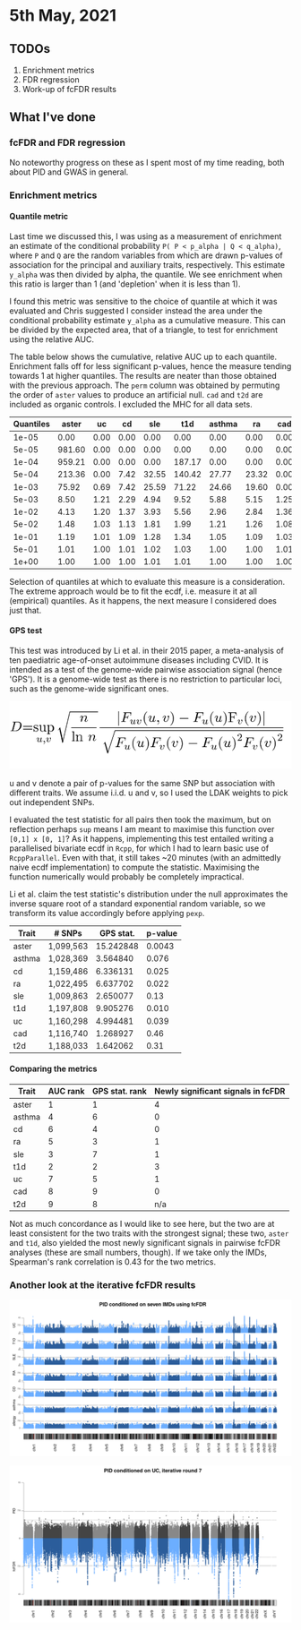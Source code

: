 # 5th May, 2021

## TODOs 

1. Enrichment metrics
2. FDR regression
3. Work-up of fcFDR results

## What I've done

### fcFDR and FDR regression

No noteworthy progress on these as I spent most of my time reading, both about PID and GWAS in general.

### Enrichment metrics

#### Quantile metric 

Last time we discussed this, I was using as a measurement of enrichment an estimate of the conditional probability `P( P < p_alpha | Q < q_alpha)`, where `P` and `Q` are the random variables from which are drawn p-values of association for the principal and auxiliary traits, respectively. This estimate `y_alpha` was then divided by alpha, the quantile. We see enrichment when this ratio is larger than 1 (and 'depletion' when it is less than 1).

I found this metric was sensitive to the choice of quantile at which it was evaluated and Chris suggested I consider instead the area under the conditional probability estimate `y_alpha` as a cumulative measure. This can be divided by the expected area, that of a triangle, to test for enrichment using the relative AUC.

The table below shows the cumulative, relative AUC up to each quantile. Enrichment falls off for less significant p-values, hence the measure tending towards 1 at higher quantiles. The results are neater than those obtained with the previous approach. The `perm` column was obtained by permuting the order of `aster` values to produce an artificial null. `cad` and `t2d` are included as organic controls. I excluded the MHC for all data sets.

| Quantiles |  aster |   uc |   cd |   sle |    t1d | asthma |    ra |  cad |  t2d | perm |
|-----------|--------|------|------|-------|--------|--------|-------|------|------|------|
|     1e-05 |   0.00 | 0.00 | 0.00 |  0.00 |   0.00 |   0.00 |  0.00 | 0.00 | 0.00 | 0.00 |
|     5e-05 | 981.60 | 0.00 | 0.00 |  0.00 |   0.00 |   0.00 |  0.00 | 0.00 | 0.00 | 0.00 |
|     1e-04 | 959.21 | 0.00 | 0.00 |  0.00 | 187.17 |   0.00 |  0.00 | 0.00 | 0.00 | 0.00 |
|     5e-04 | 213.36 | 0.00 | 7.42 | 32.55 | 140.42 |  27.77 | 23.32 | 0.00 | 0.00 | 1.47 |
|     1e-03 |  75.92 | 0.69 | 7.42 | 25.59 |  71.22 |  24.66 | 19.60 | 0.00 | 0.29 | 1.37 |
|     5e-03 |   8.50 | 1.21 | 2.29 |  4.94 |   9.52 |   5.88 |  5.15 | 1.25 | 0.97 | 1.17 |
|     1e-02 |   4.13 | 1.20 | 1.37 |  3.93 |   5.56 |   2.96 |  2.84 | 1.36 | 1.02 | 1.11 |
|     5e-02 |   1.48 | 1.03 | 1.13 |  1.81 |   1.99 |   1.21 |  1.26 | 1.08 | 0.99 | 1.02 |
|     1e-01 |   1.19 | 1.01 | 1.09 |  1.28 |   1.34 |   1.05 |  1.09 | 1.03 | 1.00 | 1.01 |
|     5e-01 |   1.01 | 1.00 | 1.01 |  1.02 |   1.03 |   1.00 |  1.00 | 1.01 | 1.00 | 1.00 |
|     1e+00 |   1.00 | 1.00 | 1.00 |  1.01 |   1.01 |   1.00 |  1.00 | 1.00 | 1.00 |  1.0 |

Selection of quantiles at which to evaluate this measure is a consideration. The extreme approach would be to fit the ecdf, i.e. measure it at all (empirical) quantiles. As it happens, the next measure I considered does just that.

#### GPS test

This test was introduced by Li et al. in their 2015 paper, a meta-analysis of ten paediatric age-of-onset autoimmune diseases including CVID. It is intended as a test of the genome-wide pairwise association signal (hence 'GPS'). It is a genome-wide test as there is no restriction to particular loci, such as the genome-wide significant ones. 

![](/images/050521/gps_stat.png)

u and v denote a pair of p-values for the same SNP but association with different traits. We assume i.i.d. u and v, so I used the LDAK weights to pick out independent SNPs. 

I evaluated the test statistic for all pairs then took the maximum, but on reflection perhaps `sup` means I am meant to maximise this function over `[0,1] x [0, 1]`? As it happens, implementing this test entailed writing a parallelised bivariate ecdf in `Rcpp`, for which I had to learn basic use of `RcppParallel`. Even with that, it still takes ~20 minutes (with an admittedly naive ecdf implementation) to compute the statistic. Maximising the function numerically would probably be completely impractical. 

Li et al. claim the test statistic's distribution under the null approximates the inverse square root of a standard exponential random variable, so we transform its value accordingly before applying `pexp`. 

| Trait  | # SNPs    | GPS stat. | p-value |
|--------|-----------|-----------|---------|
| aster  | 1,099,563 | 15.242848 |  0.0043 |
| asthma | 1,028,369 |  3.564840 |   0.076 |
| cd     | 1,159,486 |  6.336131 |   0.025 |
| ra     | 1,022,495 |  6.637702 |   0.022 |
| sle    | 1,009,863 |  2.650077 |    0.13 |
| t1d    | 1,197,808 |  9.905276 |   0.010 |
| uc     | 1,160,298 |  4.994481 |   0.039 |
| cad    | 1,116,740 |  1.268927 |    0.46 |
| t2d    | 1,188,033 |  1.642062 |    0.31 |

#### Comparing the metrics

| Trait  | AUC rank | GPS stat. rank | Newly significant signals in fcFDR |
|--------|----------|----------------|------------------------------------|
| aster  |        1 |              1 |                                  4 |
| asthma |        4 |              6 |                                  0 |
| cd     |        6 |              4 |                                  0 |
| ra     |        5 |              3 |                                  1 |
| sle    |        3 |              7 |                                  1 |
| t1d    |        2 |              2 |                                  3 |
| uc     |        7 |              5 |                                  1 |
| cad    |        8 |              9 |                                  0 |
| t2d    |        9 |              8 |                                n/a |

Not as much concordance as I would like to see here, but the two are at least consistent for the two traits with the strongest signal; these two, `aster` and `t1d`, also yielded the most newly significant signals in pairwise fcFDR analyses (these are small numbers, though). If we take only the IMDs, Spearman's rank correlation is 0.43 for the two metrics.

### Another look at the iterative fcFDR results

![](/images/050521/pid_seven_imd.png)

![](/images/050521/icfdr_v_uc_it_7.png)
